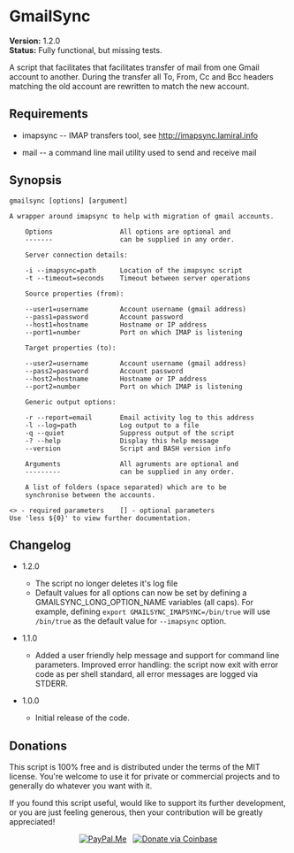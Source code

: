 GmailSync
=========

**Version:** 1.2.0  
**Status:** Fully functional, but missing tests.

A script that facilitates that facilitates transfer of mail from one Gmail account to another. During the transfer all To, From, Cc and Bcc headers matching the old account are rewritten to match the new account.

Requirements
------------

- imapsync -- IMAP transfers tool, see http://imapsync.lamiral.info

- mail -- a command line mail utility used to send and receive mail

Synopsis
--------

    gmailsync [options] [argument]

    A wrapper around imapsync to help with migration of gmail accounts.

        Options                 All options are optional and
        -------                 can be supplied in any order.

        Server connection details:

        -i --imapsync=path      Location of the imapsync script
        -t --timeout=seconds    Timeout between server operations

        Source properties (from):

        --user1=username        Account username (gmail address)
        --pass1=password        Account password
        --host1=hostname        Hostname or IP address
        --port1=number          Port on which IMAP is listening

        Target properties (to):

        --user2=username        Account username (gmail address)
        --pass2=password        Account password
        --host2=hostname        Hostname or IP address
        --port2=number          Port on which IMAP is listening

        Generic output options:

        -r --report=email       Email activity log to this address
        -l --log=path           Log output to a file
        -q --quiet              Suppress output of the script
        -? --help               Display this help message
        --version               Script and BASH version info

        Arguments               All agruments are optional and
        ---------               can be supplied in any order.

        A list of folders (space separated) which are to be
        synchronise between the accounts.

    <> - required parameters    [] - optional parameters
    Use 'less ${0}' to view further documentation.

Changelog
---------

* 1.2.0

  - The script no longer deletes it's log file
  - Default values for all options can now be set by defining a GMAILSYNC_LONG_OPTION_NAME variables (all caps). For example, defining `export GMAILSYNC_IMAPSYNC=/bin/true` will use `/bin/true` as the default value for `--imapsync` option.

* 1.1.0

  - Added a user friendly help message and support for command line parameters. Improved error handling: the script now exit with error code as per shell standard, all error messages are logged via STDERR.

* 1.0.0

  - Initial release of the code.

Donations
---------

This script is 100% free and is distributed under the terms of the MIT license. You're welcome to use it for private or commercial projects and to generally do whatever you want with it.

If you found this script useful, would like to support its further development, or you are just feeling generous, then your contribution will be greatly appreciated!

<p align="center">
  <a href="https://paypal.me/UmkaDK"><img src="https://img.shields.io/badge/paypal-me-blue.svg?colorB=0070ba&logo=paypal" alt="PayPal.Me"></a>
  &nbsp;
  <a href="https://commerce.coinbase.com/checkout/252e79ee-242f-40bc-9351-1538145061fa"><img src="https://img.shields.io/badge/coinbase-donate-gold.svg?colorB=ff8e00&logo=bitcoin" alt="Donate via Coinbase"></a>
</p>
